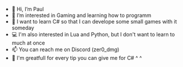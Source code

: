 - 👋 Hi, I’m Paul
- 👀 I’m interested in Gaming and learning how to programm
- 🌱 I want to learn C# so that I can develope some small games with it someday
- 💻 I'm also interested in Lua and Python, but I don't want to learn to much at once
- 📫 You can reach me on Discord (zer0_dmg)
- 📃 I'm greatfull for every tip you can give me for C# ^ ^

<!---
CrasherDE/CrasherDE is a ✨ special ✨ repository because its `README.md` (this file) appears on your GitHub profile.
You can click the Preview link to take a look at your changes.
--->
